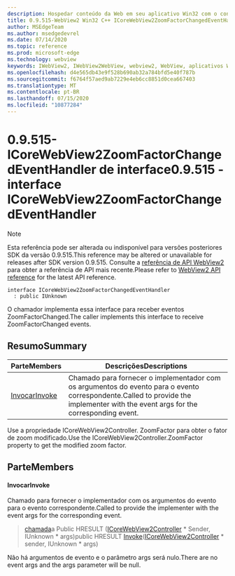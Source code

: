 ```yaml
---
description: Hospedar conteúdo da Web em seu aplicativo Win32 com o controle WebView2 do Microsoft Edge
title: 0.9.515-WebView2 Win32 C++ ICoreWebView2ZoomFactorChangedEventHandler
author: MSEdgeTeam
ms.author: msedgedevrel
ms.date: 07/14/2020
ms.topic: reference
ms.prod: microsoft-edge
ms.technology: webview
keywords: IWebView2, IWebView2WebView, webview2, WebView, aplicativos Win32, Win32, Edge, ICoreWebView2, ICoreWebView2Controller, controle do navegador, HTML Edge
ms.openlocfilehash: d4e565db43e9f528b690ab32a784bfd5e40f787b
ms.sourcegitcommit: f6764f57aed9ab7229e4eb6cc8851d0cea667403
ms.translationtype: MT
ms.contentlocale: pt-BR
ms.lasthandoff: 07/15/2020
ms.locfileid: "10877284"
---
```

# <span data-ttu-id="ce317-104">0.9.515-ICoreWebView2ZoomFactorChangedEventHandler de interface</span><span class="sxs-lookup"><span data-stu-id="ce317-104">0.9.515 - interface ICoreWebView2ZoomFactorChangedEventHandler</span></span> 

> [!NOTE]
> <span data-ttu-id="ce317-105">Esta referência pode ser alterada ou indisponível para versões posteriores SDK da versão 0.9.515.</span><span class="sxs-lookup"><span data-stu-id="ce317-105">This reference may be altered or unavailable for releases after SDK version 0.9.515.</span></span> <span data-ttu-id="ce317-106">Consulte a [referência de API WebView2](../../../webview2-api-reference.md) para obter a referência de API mais recente.</span><span class="sxs-lookup"><span data-stu-id="ce317-106">Please refer to [WebView2 API reference](../../../webview2-api-reference.md) for the latest API reference.</span></span>

```
interface ICoreWebView2ZoomFactorChangedEventHandler
  : public IUnknown
```

<span data-ttu-id="ce317-107">O chamador implementa essa interface para receber eventos ZoomFactorChanged.</span><span class="sxs-lookup"><span data-stu-id="ce317-107">The caller implements this interface to receive ZoomFactorChanged events.</span></span>

## <span data-ttu-id="ce317-108">Resumo</span><span class="sxs-lookup"><span data-stu-id="ce317-108">Summary</span></span>

 <span data-ttu-id="ce317-109">Parte</span><span class="sxs-lookup"><span data-stu-id="ce317-109">Members</span></span>                        | <span data-ttu-id="ce317-110">Descrições</span><span class="sxs-lookup"><span data-stu-id="ce317-110">Descriptions</span></span>
--------------------------------|---------------------------------------------
[<span data-ttu-id="ce317-111">Invocar</span><span class="sxs-lookup"><span data-stu-id="ce317-111">Invoke</span></span>](#invoke) | <span data-ttu-id="ce317-112">Chamado para fornecer o implementador com os argumentos do evento para o evento correspondente.</span><span class="sxs-lookup"><span data-stu-id="ce317-112">Called to provide the implementer with the event args for the corresponding event.</span></span>

<span data-ttu-id="ce317-113">Use a propriedade ICoreWebView2Controller. ZoomFactor para obter o fator de zoom modificado.</span><span class="sxs-lookup"><span data-stu-id="ce317-113">Use the ICoreWebView2Controller.ZoomFactor property to get the modified zoom factor.</span></span>

## <span data-ttu-id="ce317-114">Parte</span><span class="sxs-lookup"><span data-stu-id="ce317-114">Members</span></span>

#### <span data-ttu-id="ce317-115">Invocar</span><span class="sxs-lookup"><span data-stu-id="ce317-115">Invoke</span></span> 

<span data-ttu-id="ce317-116">Chamado para fornecer o implementador com os argumentos do evento para o evento correspondente.</span><span class="sxs-lookup"><span data-stu-id="ce317-116">Called to provide the implementer with the event args for the corresponding event.</span></span>

> <span data-ttu-id="ce317-117">[chamada](#invoke)a Public HRESULT ([ICoreWebView2Controller](icorewebview2controller.md) \* Sender, IUnknown \* args)</span><span class="sxs-lookup"><span data-stu-id="ce317-117">public HRESULT [Invoke](#invoke)([ICoreWebView2Controller](icorewebview2controller.md) \* sender, IUnknown \* args)</span></span>

<span data-ttu-id="ce317-118">Não há argumentos de evento e o parâmetro args será nulo.</span><span class="sxs-lookup"><span data-stu-id="ce317-118">There are no event args and the args parameter will be null.</span></span>

